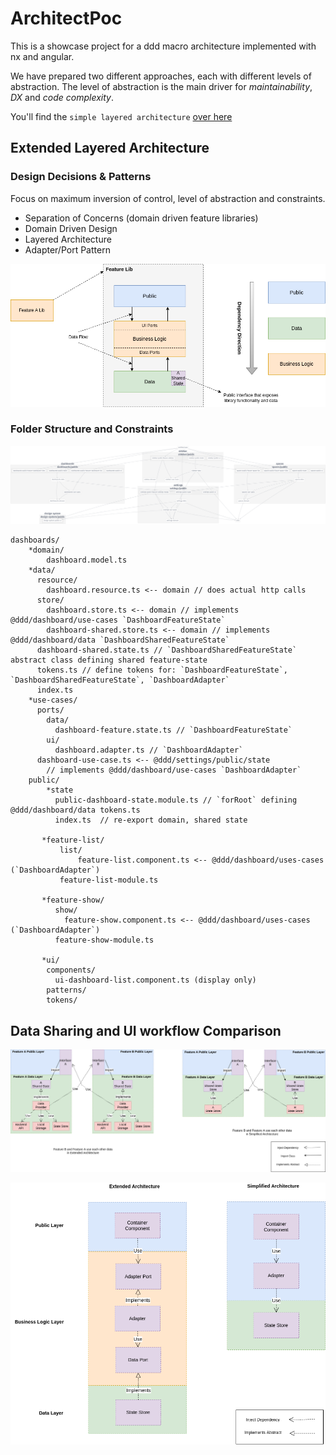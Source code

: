 # ArchitectPoc

This is a showcase project for a ddd macro architecture implemented with nx and angular.

We have prepared two different approaches, each with different levels of abstraction.
The level of abstraction is the main driver for _maintainability_, _DX_ and _code complexity_.

You'll find the `simple layered architecture` [over here](https://github.com/svoren258/architect-poc)

## Extended Layered Architecture

### Design Decisions & Patterns

Focus on maximum inversion of control, level of abstraction and constraints.

* Separation of Concerns (domain driven feature libraries)
* Domain Driven Design
* Layered Architecture
* Adapter/Port Pattern

![Lib Layers](./docs/lib-extended-layers.png)


### Folder Structure and Constraints

![Dep Graph](./docs/abstract-dep-graph.png)

```
dashboards/
    *domain/
        dashboard.model.ts
    *data/
      resource/
        dashboard.resource.ts <-- domain // does actual http calls
      store/
        dashboard.store.ts <-- domain // implements @ddd/dashboard/use-cases `DashboardFeatureState`
        dashboard-shared.store.ts <-- domain // implements @ddd/dashboard/data `DashboardSharedFeatureState`
      dashboard-shared.state.ts // `DashboardSharedFeatureState` abstract class defining shared feature-state
      tokens.ts // define tokens for: `DashboardFeatureState`, `DashboardSharedFeatureState`, `DashboardAdapter`
      index.ts
    *use-cases/
      ports/
        data/
          dashboard-feature.state.ts // `DashboardFeatureState`
        ui/
          dashboard.adapter.ts // `DashboardAdapter`
      dashboard-use-case.ts <-- @ddd/settings/public/state
        // implements @ddd/dashboard/use-cases `DashboardAdapter`
    public/
        *state
          public-dashboard-state.module.ts // `forRoot` defining @ddd/dashboard/data tokens.ts
          index.ts  // re-export domain, shared state

       *feature-list/
           list/
               feature-list.component.ts <-- @ddd/dashboard/uses-cases (`DashboardAdapter`)
           feature-list-module.ts

       *feature-show/
          show/
            feature-show.component.ts <-- @ddd/dashboard/uses-cases (`DashboardAdapter`)
          feature-show-module.ts

       *ui/
        components/
          ui-dashboard-list.component.ts (display only)
        patterns/
        tokens/
```


## Data Sharing and UI workflow Comparison

![Lib Layers](./docs/lib-to-lib.png)


![Lib Layers](./docs/ui-workflow.png)
